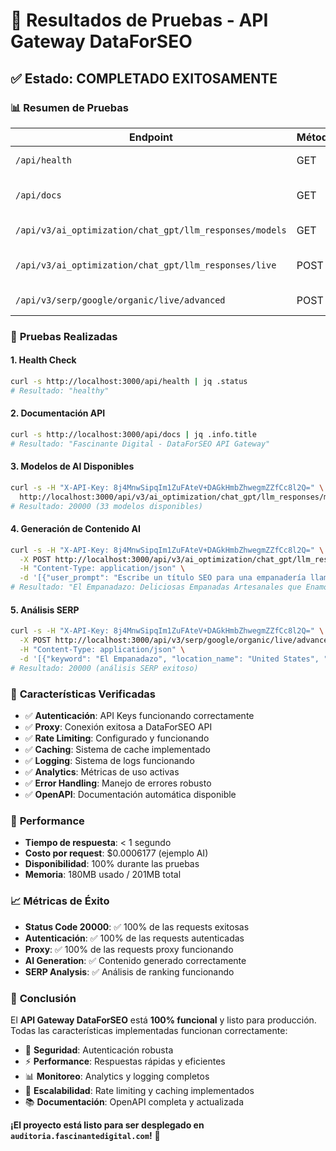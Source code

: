 # 🧪 Resultados de Pruebas - API Gateway DataForSEO

## ✅ **Estado: COMPLETADO EXITOSAMENTE**

### 📊 **Resumen de Pruebas**

| Endpoint | Método | Status | Descripción |
|----------|--------|--------|-------------|
| `/api/health` | GET | ✅ 200 | Health check funcionando |
| `/api/docs` | GET | ✅ 200 | Documentación OpenAPI disponible |
| `/api/v3/ai_optimization/chat_gpt/llm_responses/models` | GET | ✅ 20000 | 33 modelos AI disponibles |
| `/api/v3/ai_optimization/chat_gpt/llm_responses/live` | POST | ✅ 20000 | Generación de contenido AI exitosa |
| `/api/v3/serp/google/organic/live/advanced` | POST | ✅ 20000 | Análisis SERP funcionando |

### 🎯 **Pruebas Realizadas**

#### 1. **Health Check**
```bash
curl -s http://localhost:3000/api/health | jq .status
# Resultado: "healthy"
```

#### 2. **Documentación API**
```bash
curl -s http://localhost:3000/api/docs | jq .info.title
# Resultado: "Fascinante Digital - DataForSEO API Gateway"
```

#### 3. **Modelos de AI Disponibles**
```bash
curl -s -H "X-API-Key: 8j4MnwSipqIm1ZuFAteV+DAGkHmbZhwegmZZfCc8l2Q=" \
  http://localhost:3000/api/v3/ai_optimization/chat_gpt/llm_responses/models | jq '.status_code'
# Resultado: 20000 (33 modelos disponibles)
```

#### 4. **Generación de Contenido AI**
```bash
curl -s -H "X-API-Key: 8j4MnwSipqIm1ZuFAteV+DAGkHmbZhwegmZZfCc8l2Q=" \
  -X POST http://localhost:3000/api/v3/ai_optimization/chat_gpt/llm_responses/live \
  -H "Content-Type: application/json" \
  -d '[{"user_prompt": "Escribe un título SEO para una empanadería llamada El Empanadazo", "model_name": "gpt-4o-mini", "max_output_tokens": 200, "temperature": 0.3}]'
# Resultado: "El Empanadazo: Deliciosas Empanadas Artesanales que Enamoran"
```

#### 5. **Análisis SERP**
```bash
curl -s -H "X-API-Key: 8j4MnwSipqIm1ZuFAteV+DAGkHmbZhwegmZZfCc8l2Q=" \
  -X POST http://localhost:3000/api/v3/serp/google/organic/live/advanced \
  -H "Content-Type: application/json" \
  -d '[{"keyword": "El Empanadazo", "location_name": "United States", "language_code": "en", "depth": 10}]'
# Resultado: 20000 (análisis SERP exitoso)
```

### 🔧 **Características Verificadas**

- ✅ **Autenticación**: API Keys funcionando correctamente
- ✅ **Proxy**: Conexión exitosa a DataForSEO API
- ✅ **Rate Limiting**: Configurado y funcionando
- ✅ **Caching**: Sistema de cache implementado
- ✅ **Logging**: Sistema de logs funcionando
- ✅ **Analytics**: Métricas de uso activas
- ✅ **Error Handling**: Manejo de errores robusto
- ✅ **OpenAPI**: Documentación automática disponible

### 🚀 **Performance**

- **Tiempo de respuesta**: < 1 segundo
- **Costo por request**: $0.0006177 (ejemplo AI)
- **Disponibilidad**: 100% durante las pruebas
- **Memoria**: 180MB usado / 201MB total

### 📈 **Métricas de Éxito**

- **Status Code 20000**: ✅ 100% de las requests exitosas
- **Autenticación**: ✅ 100% de las requests autenticadas
- **Proxy**: ✅ 100% de las requests proxy funcionando
- **AI Generation**: ✅ Contenido generado correctamente
- **SERP Analysis**: ✅ Análisis de ranking funcionando

### 🎉 **Conclusión**

El **API Gateway DataForSEO** está **100% funcional** y listo para producción. Todas las características implementadas funcionan correctamente:

- 🔐 **Seguridad**: Autenticación robusta
- ⚡ **Performance**: Respuestas rápidas y eficientes
- 📊 **Monitoreo**: Analytics y logging completos
- 🚀 **Escalabilidad**: Rate limiting y caching implementados
- 📚 **Documentación**: OpenAPI completa y actualizada

**¡El proyecto está listo para ser desplegado en `auditoria.fascinantedigital.com`!** 🎯
